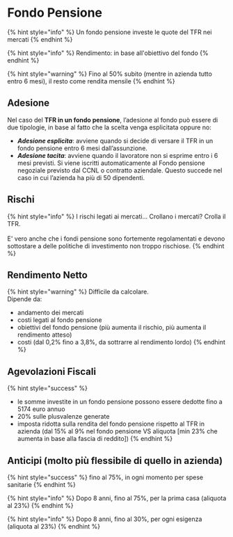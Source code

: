 # Fondo Pensione

{% hint style="info" %}
Un fondo pensione investe le quote del TFR nei mercati
{% endhint %}

{% hint style="info" %}
Rendimento: in base all'obiettivo del fondo
{% endhint %}

{% hint style="warning" %}
Fino al 50% subito (mentre in azienda tutto entro 6 mesi), il resto come rendita mensile
{% endhint %}

## Adesione

Nel caso del **TFR in un fondo pensione**, l’adesione al fondo può essere di due tipologie, in base al fatto che la scelta venga esplicitata oppure no:

* _**Adesione esplicita**_: avviene quando si decide di versare il TFR in un fondo pensione entro 6 mesi dall’assunzione.
* _**Adesione tacita**_: avviene quando il lavoratore non si esprime entro i 6 mesi previsti. Si viene iscritti automaticamente al Fondo pensione negoziale previsto dal CCNL o contratto aziendale. Questo succede nel caso in cui l’azienda ha più di 50 dipendenti.

## Rischi

{% hint style="info" %}
I rischi legati ai mercati... Crollano i mercati? Crolla il TFR.\
\
E' vero anche che i fondi pensione sono fortemente regolamentati e devono sottostare a delle politiche di investimento non troppo rischiose.&#x20;
{% endhint %}

## Rendimento Netto

{% hint style="warning" %}
Difficile da calcolare.\
Dipende da:

* andamento dei mercati
* costi legati al fondo pensione
* obiettivi del fondo pensione (più aumenta il rischio, più aumenta il rendimento atteso)
* costi (dal 0,2% fino a 3,8%, da sottrarre al rendimento lordo)
{% endhint %}

## Agevolazioni Fiscali

{% hint style="success" %}
* le somme investite in un fondo pensione possono essere dedotte fino a 5174 euro annuo
* 20% sulle plusvalenze generate
* imposta ridotta sulla rendita del fondo pensione rispetto al TFR in azienda (dal 15% al 9% nel fondo pensione VS aliquota \[min 23% che aumenta in base alla fascia di reddito])
{% endhint %}

## Anticipi (molto più flessibile di quello in azienda)

{% hint style="success" %}
fino al 75%, in ogni momento per spese sanitarie
{% endhint %}

{% hint style="info" %}
Dopo 8 anni, fino al 75%, per la prima casa (aliquota al 23%)
{% endhint %}

{% hint style="info" %}
Dopo 8 anni, fino al 30%, per ogni esigenza (aliquota al 23%)
{% endhint %}
